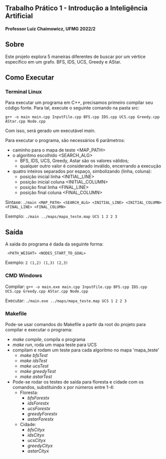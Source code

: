 ## Trabalho Prático 1 -  Introdução a Inteligência Artificial
#### Professor Luiz Chaimowicz, UFMG 2022/2

## Sobre
Este projeto explora 5 maneiras diferentes de buscar por um vértice específico em um grafo. BFS, IDS, UCS, Greedy e AStar.

## Como Executar
### Terminal Linux
Para executar um programa em C++, precisamos primeiro compilar seu código fonte.
Para tal, execute o seguinte comando na pasta src:

``` g++ -o main main.cpp InputFile.cpp BFS.cpp IDS.cpp UCS.cpp Greedy.cpp AStar.cpp Node.cpp ```

Com isso, será gerado um executável *main*.

Para executar o programa, são necessários 6 parâmetros:
- caminho para o mapa de teste <MAP_PATH>
- o algoritmo escolhido <SEARCH_ALG>
    - BFS, IDS, UCS, Greedy, Astar são os valores válidos;
    - qualquer outro valor é considerado inválido, encerrando a execução
- quatro inteiros separados por espaço, simbolizando (linha, coluna):
    - posição inicial linha <INITIAL_LINE>
    - posição inicial coluna <INITIAL_COLUMN>
    - posição final linha <FINAL_LINE>
    - posição final coluna <FINAL_COLUMN>

Sintaxe: 
``` ./main <MAP_PATH> <SEARCH_ALG> <INITIAL_LINE> <INITIAL_COLUMN> <FINAL_LINE> <FINAL_COLUMN> ```

Exemplo: 
``` ./main ../maps/mapa_teste.map UCS 1 2 2 3 ```

## Saída
A saída do programa é dada da seguinte forma:

``` <PATH_WEIGHT> <NODES_START_TO_GOAL>```

Exemplo: ``` 2 (1,2) (1,3) (2,3) ```

### CMD Windows
Compilar: ``` g++ -o main.exe main.cpp InputFile.cpp BFS.cpp IDS.cpp UCS.cpp Greedy.cpp AStar.cpp Node.cpp ```

Executar: ``` ./main.exe ../maps/mapa_teste.map UCS 1 2 2 3 ```

### Makefile
Pode-se usar comandos do Makefile a partir da root do projeto para compilar e executar o programa:
- *make compile*, compila o programa
- *make run*, roda um mapa teste para UCS
- compilam e rodam um teste para cada algoritmo no mapa 'mapa_teste'
    - *make bfsTest* 
    - *make idsTest* 
    - *make ucsTest* 
    - *make greedyTest* 
    - *make astarTest*
- Pode-se rodar os testes de saída para floresta e cidade com os comandos, substituindo x por números entre 1-4:
    - Floresta:
        - *bfsForestx*
        - *idsForestx*
        - *ucsForestx*
        - *greedyForestx*
        - *astarForestx*
    - Cidade:
        - *bfsCityx*
        - *idsCityx*
        - *ucsCityx*
        - *greedyCityx*
        - *astarCityx*